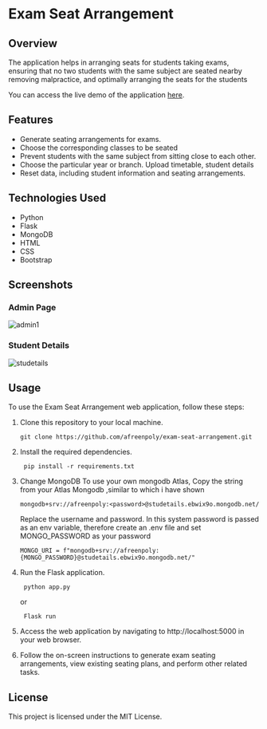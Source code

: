 # Exam Seat Arrangement

## Overview

The application helps in arranging seats for students taking exams, ensuring that no two students with the same subject are seated nearby removing malpractice, and optimally arranging the seats for the students

You can access the live demo of the application [here](https://exam-seat-arrangement.onrender.com/).

## Features

- Generate seating arrangements for exams.
- Choose the corresponding classes to be seated
- Prevent students with the same subject from sitting close to each other.
- Choose the particular year or branch. Upload timetable, student details
- Reset data, including student information and seating arrangements.

## Technologies Used
- Python
- Flask
- MongoDB
- HTML
- CSS
- Bootstrap

## Screenshots
### Admin Page
![admin1](https://user-images.githubusercontent.com/68228966/134767999-3b3b3b3b-1b3b-4b3b-8b3b-3b3b3b3b3b3b.png)

### Student Details
![studetails](https://user-images.githubusercontent.com/68228966/134768073-3b3b3b3b-1b3b-4b3b-8b3b-3b3b3b3b3b3b.png)




## Usage

To use the Exam Seat Arrangement web application, follow these steps:

1. Clone this repository to your local machine.

   ```
   git clone https://github.com/afreenpoly/exam-seat-arrangement.git
2. Install the required dependencies.
   ```
    pip install -r requirements.txt
3. Change MongoDB
   To use your own mongodb Atlas, Copy the string from your Atlas Mongodb ,similar to which i have shown
   ```
   mongodb+srv://afreenpoly:<password>@studetails.ebwix9o.mongodb.net/
   ```
   Replace the username and password.
   In this system password is passed as an env variable, therefore create an .env file and set MONGO_PASSWORD as your password
   ```
   MONGO_URI = f"mongodb+srv://afreenpoly:{MONGO_PASSWORD}@studetails.ebwix9o.mongodb.net/"
   ```
3. Run the Flask application.
   ```
    python app.py
   ```
   or
   ```
    Flask run
5. Access the web application by navigating to http://localhost:5000 in your web browser.
6. Follow the on-screen instructions to generate exam seating arrangements, view existing seating plans, and perform other related tasks.

## License

This project is licensed under the MIT License.



